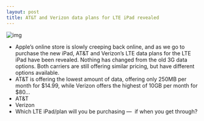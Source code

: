 ```yaml
---
layout: post
title: AT&T and Verizon data plans for LTE iPad revealed
---
```

![img](http://media.idownloadblog.com/wp-content/uploads/2012/03/Screen-Shot-2012-03-07-at-4.19.49-PM.png)
* Apple’s online store is slowly creeping back online, and as we go to purchase the new iPad, AT&T and Verizon’s LTE data plans for the LTE iPad have been revealed. Nothing has changed from the old 3G data options. Both carriers are still offering similar pricing, but have different options available.
* AT&T is offering the lowest amount of data, offering only 250MB per month for $14.99, while Verizon offers the highest of 10GB per month for $80…
* AT&T
* Verizon
* Which LTE iPad/plan will you be purchasing —  if when you get through?

